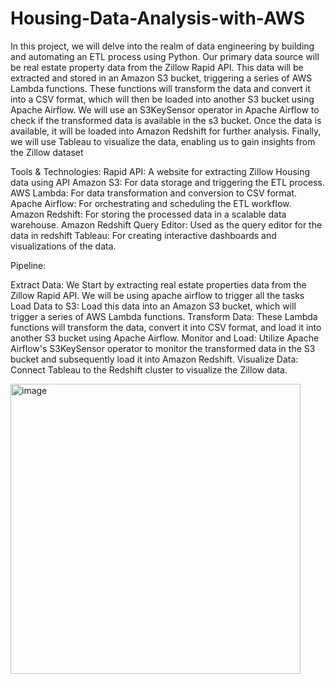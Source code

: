 # Housing-Data-Analysis-with-AWS

In this project, we will delve into the realm of data engineering by building and automating an ETL process using Python. Our primary data source will be real estate property data from the Zillow Rapid API. This data will be extracted and stored in an Amazon S3 bucket, triggering a series of AWS Lambda functions. These functions will transform the data and convert it into a CSV format, which will then be loaded into another S3 bucket using Apache Airflow. We will use an S3KeySensor operator in Apache Airflow to check if the transformed data is available in the s3 bucket. Once the data is available, it will be loaded into Amazon Redshift for further analysis. Finally, we will use Tableau to visualize the data, enabling us to gain insights from the Zillow dataset

Tools & Technologies:
Rapid API: A website for extracting Zillow Housing data using API
Amazon S3: For data storage and triggering the ETL process.
AWS Lambda: For data transformation and conversion to CSV format.
Apache Airflow: For orchestrating and scheduling the ETL workflow.
Amazon Redshift: For storing the processed data in a scalable data warehouse.
Amazon Redshift Query Editor: Used as the query editor for the data in redshift 
Tableau: For creating interactive dashboards and visualizations of the data.

Pipeline:

Extract Data: We Start by extracting real estate properties data from the Zillow Rapid API. We will be using apache airflow to trigger all the tasks
Load Data to S3: Load this data into an Amazon S3 bucket, which will trigger a series of AWS Lambda functions.
Transform Data: These Lambda functions will transform the data, convert it into CSV format, and load it into another S3 bucket using Apache Airflow.
Monitor and Load: Utilize Apache Airflow's S3KeySensor operator to monitor the transformed data in the S3 bucket and subsequently load it into Amazon Redshift.
Visualize Data: Connect Tableau to the Redshift cluster to visualize the Zillow data.

 <img width="464" alt="image" src="https://github.com/user-attachments/assets/040a6a2e-546e-43c1-ac80-699b466a8720">
